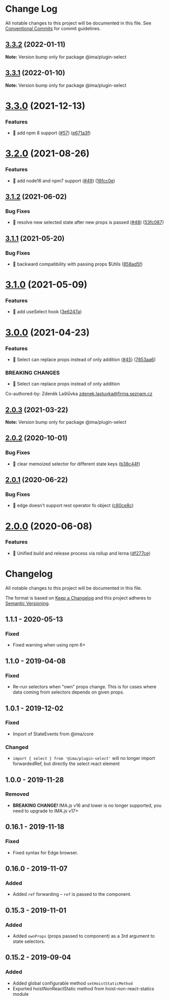 # Change Log

All notable changes to this project will be documented in this file.
See [Conventional Commits](https://conventionalcommits.org) for commit guidelines.

## [3.3.2](https://github.com/seznam/IMA.js-plugins/compare/@ima/plugin-select@3.3.1...@ima/plugin-select@3.3.2) (2022-01-11)

**Note:** Version bump only for package @ima/plugin-select





## [3.3.1](https://github.com/seznam/IMA.js-plugins/compare/@ima/plugin-select@3.3.0...@ima/plugin-select@3.3.1) (2022-01-10)

**Note:** Version bump only for package @ima/plugin-select





# [3.3.0](https://github.com/seznam/IMA.js-plugins/compare/@ima/plugin-select@3.2.0...@ima/plugin-select@3.3.0) (2021-12-13)


### Features

* 🎸 add npm 8 support ([#57](https://github.com/seznam/IMA.js-plugins/issues/57)) ([e671a3f](https://github.com/seznam/IMA.js-plugins/commit/e671a3fb8d87c39c2da43339782fdca4bf78375d))





# [3.2.0](https://github.com/seznam/IMA.js-plugins/compare/@ima/plugin-select@3.1.2...@ima/plugin-select@3.2.0) (2021-08-26)


### Features

* 🎸 add node16 and npm7 support ([#49](https://github.com/seznam/IMA.js-plugins/issues/49)) ([16fcc0e](https://github.com/seznam/IMA.js-plugins/commit/16fcc0eab73da5651171d110100e5a5ec9cbdcf1))





## [3.1.2](https://github.com/seznam/IMA.js-plugins/compare/@ima/plugin-select@3.1.1...@ima/plugin-select@3.1.2) (2021-06-02)


### Bug Fixes

* 🐛 resolve new selected state after new props is passed ([#48](https://github.com/seznam/IMA.js-plugins/issues/48)) ([53fc087](https://github.com/seznam/IMA.js-plugins/commit/53fc087e64aba904d28add03a5851e9ab31ba79b))





## [3.1.1](https://github.com/seznam/IMA.js-plugins/compare/@ima/plugin-select@3.1.0...@ima/plugin-select@3.1.1) (2021-05-20)


### Bug Fixes

* 🐛 backward compatibility with passing props $Utils ([858ad5f](https://github.com/seznam/IMA.js-plugins/commit/858ad5f37c5f89d82d41cacffddc7c96ec14efbb))





# [3.1.0](https://github.com/seznam/IMA.js-plugins/compare/@ima/plugin-select@3.0.0...@ima/plugin-select@3.1.0) (2021-05-09)


### Features

* 🎸 add useSelect hook ([3e6247a](https://github.com/seznam/IMA.js-plugins/commit/3e6247a0a57f0481a76f0bdc3497f9f40385d79b))





# [3.0.0](https://github.com/seznam/IMA.js-plugins/compare/@ima/plugin-select@2.0.3...@ima/plugin-select@3.0.0) (2021-04-23)


### Features

* 🎸 Select can replace props instead of only addition ([#45](https://github.com/seznam/IMA.js-plugins/issues/45)) ([7853aa6](https://github.com/seznam/IMA.js-plugins/commit/7853aa6f247ca3bca0858317ac9fc0ea505fed41))


### BREAKING CHANGES

* 🧨 Select can replace props instead of only addition

Co-authored-by: Zdeněk Laštůvka <zdenek.lastuvka@firma.seznam.cz>





## [2.0.3](https://github.com/seznam/IMA.js-plugins/compare/@ima/plugin-select@2.0.2...@ima/plugin-select@2.0.3) (2021-03-22)

**Note:** Version bump only for package @ima/plugin-select





## [2.0.2](https://github.com/seznam/IMA.js-plugins/compare/@ima/plugin-select@2.0.1...@ima/plugin-select@2.0.2) (2020-10-01)


### Bug Fixes

* 🐛 clear memoized selector for different state keys ([b38c44f](https://github.com/seznam/IMA.js-plugins/commit/b38c44f116704a15ddc391aab06403da79c77fa9))





## [2.0.1](https://github.com/seznam/IMA.js-plugins/compare/@ima/plugin-select@2.0.0...@ima/plugin-select@2.0.1) (2020-06-22)


### Bug Fixes

* 🐛 edge doesn't support rest operator fo object ([c80ce8c](https://github.com/seznam/IMA.js-plugins/commit/c80ce8cf78e3cc4984b6f178c14b3718e4a0591e))





# [2.0.0](https://github.com/seznam/IMA.js-plugins/compare/@ima/plugin-select@1.1.1...@ima/plugin-select@2.0.0) (2020-06-08)


### Features

* 🎸  Unified build and release process via rollup and lerna ([df277ce](https://github.com/seznam/IMA.js-plugins/commit/df277ce5bae0cacc9c5b4d6957bdc786ac9cf571))





# Changelog

All notable changes to this project will be documented in this file.

The format is based on [Keep a Changelog](http://keepachangelog.com/en/1.0.0/)
and this project adheres to [Semantic Versioning](http://semver.org/spec/v2.0.0.html).

## 1.1.1 - 2020-05-13
### Fixed
- Fixed warning when using npm 6+

## 1.1.0 - 2019-04-08
### Fixed
- Re-run selectors when "own" props change. This is for cases where data coming from selectors depends on given props.

## 1.0.1 - 2019-12-02
### Fixed
- Import of StateEvents from @ima/core

### Changed
- `import { select } from '@ima/plugin-select'` will no longer import forwardedRef, but directly the select react element

## 1.0.0 - 2019-11-28
### Removed
- **BREAKING CHANGE!** IMA.js v16 and lower is no longer supported, you need to upgrade to IMA.js v17+

## 0.16.1 - 2019-11-18
### Fixed
- Fixed syntax for Edge browser.

## 0.16.0 - 2019-11-07
### Added
- Added `ref` forwarding – `ref` is passed to the component.

## 0.15.3 - 2019-11-01
### Added
- Added `ownProps` (props passed to component) as a 3rd argument to state selectors.

## 0.15.2 - 2019-09-04
### Added
- Added global configurable method `setHoistStaticMethod`
- Exported hoistNonReactStatic method from hoist-non-react-statics module
